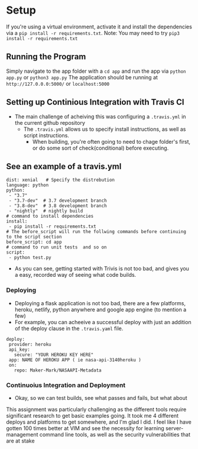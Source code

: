 # Setup

If you're using a virtual environment, activate it and install the dependencies via a `pip install -r requirements.txt`.
Note: You may need to try `pip3 install -r requirements.txt`

## Running the Program

Simply navigate to the app folder with a `cd app` and run the app via `python app.py` or `python3 app.py`
The application should be running at `http://127.0.0.0:5000/` or `localhost:5000`


## Setting up Continious Integration with Travis CI
- The main challenge of acheiving this was configuring a `.travis.yml` in  the current github repository
  - The `.travis.yml` allows us to specify install instructions, as well as script instructions.
      - When building, you're often going to need to chage folder's first, or do some sort of check(conditional) before executing.
 ## See an example of a travis.yml
 ``` 
dist: xenial   # Specify the distrebution
language: python
python:
  - "3.7"
  - "3.7-dev"  # 3.7 development branch
  - "3.8-dev"  # 3.8 development branch
  - "nightly"  # nightly build
# command to install dependencies
install:
  - pip install -r requirements.txt
# The before_script will run the follwing commands before continuing to the script section  
before_script: cd app
# command to run unit tests  and so on
script:
  - python test.py 
  ```
  - As you can see, getting started with Trivis is not too bad, and gives you a easy, recorded way of seeing what code builds.
### Deploying
  - Deploying a flask application is not too bad, there are a few platforms, heroku, netlify, python anywhere and google app engine (to mention a few)
  - For example, you can acheeive a successful deploy with just an addition of the deploy clause in the `.travis.yaml`
 file.
 ```
 deploy:
  provider: heroku
  api_key:
    secure: "YOUR HEROKU KEY HERE"
  app: NAME OF HEROKU APP ( ie nasa-api-3140heroku )
  on:
    repo: Maker-Mark/NASAAPI-Metadata
 ```
 
 ### Continuoius Integration and Deployment
  - Okay, so we can test builds, see what passes and fails, but what about 
 
This assignment was particularly challenging as the different tools require significant research to get basic examples going. It took me 4 different deploys and platforms to get somewhere, and I'm glad I did. I feel like I have gotten 100 times better at VIM and see the necessity for learning server-management command line tools, as well as the security vulnerabilities that are at stake 
